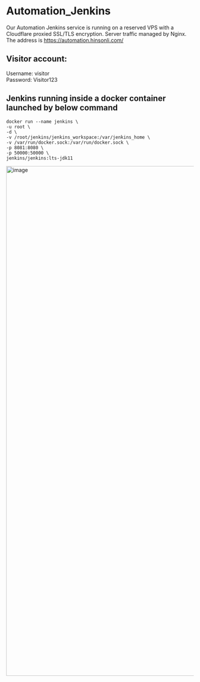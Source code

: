 # Automation_Jenkins
Our Automation Jenkins service is running on a reserved VPS with a Cloudflare proxied SSL/TLS encryption. Server traffic managed by Nginx.
<BR>
The address is https://automation.hinsonli.com/
<BR>
## Visitor account:
Username: visitor
<BR>
Password: Visitor123
<BR>
## Jenkins running inside a docker container launched by below command
```
docker run --name jenkins \
-u root \
-d \
-v /root/jenkins/jenkins_workspace:/var/jenkins_home \
-v /var/run/docker.sock:/var/run/docker.sock \
-p 8081:8080 \
-p 50000:50000 \
jenkins/jenkins:lts-jdk11
```
<img width="1367" alt="image" src="https://github.com/hihinsonli/Automation_Jenkins/assets/134122199/6cc5cac3-1b89-486f-bad6-8049c1153ef5">

